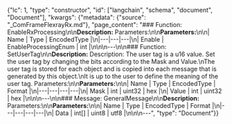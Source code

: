{"lc": 1, "type": "constructor", "id": ["langchain", "schema", "document", "Document"], "kwargs": {"metadata": {"source": "_ComFrameFlexrayRx.md"}, "page_content": "### Function: EnableRxProcessing\n\n**Description:** Parameters:\n\n**Parameters:**\n\n| Name | Type | EncodedType |\n|---|---|---|\n| Enable | EnableProcessingEnum | int |\n\n\n---\n\n### Function: SetUserTag\n\n**Description:** Description: The user tag is a u16 value. Set the user tag by changing the bits according to the Mask and Value.\nThe user tag is stored for each object and is copied into each message that is generated by this object.\nIt is up to the user to define the meaning of the user tag. Parameters:\n\n**Parameters:**\n\n| Name | Type | EncodedType | Format |\n|---|---|---|---|\n| Mask | int | uint32 | hex |\n| Value | int | uint32 | hex |\n\n\n---\n\n### Message: GeneralMessage\n\n**Description:** Parameters:\n\n**Parameters:**\n\n| Name | Type | EncodedType | Format |\n|---|---|---|---|\n| Data | int[] | uint8 | utf8 |\n\n\n---", "type": "Document"}}